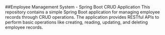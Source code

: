 ##Employee Management System - Spring Boot CRUD Application
This repository contains a simple Spring Boot application for managing employee records through CRUD operations. The application provides RESTful APIs to perform basic operations like creating, reading, updating, and deleting employee records.
